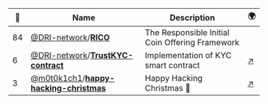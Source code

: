 |:star2: | Name | Description | 🌍|
|---|---|---|---|
|84|[@DRI-network](https://github.com/DRI-network)/[**RICO**](https://github.com/DRI-network/RICO)|The Responsible Initial Coin Offering Framework||
|6|[@DRI-network](https://github.com/DRI-network)/[**TrustKYC-contract**](https://github.com/DRI-network/TrustKYC-contract)|Implementation of KYC smart contract|[:arrow_upper_right:](https://akademia.dri.network/)|
|3|[@m0t0k1ch1](https://github.com/m0t0k1ch1)/[**happy-hacking-christmas**](https://github.com/m0t0k1ch1/happy-hacking-christmas)|Happy Hacking Christmas 🎅|[:arrow_upper_right:](https://m0t0k1ch1st0ry.com/blog/2018/12/25/happy-hacking-christmas)|

